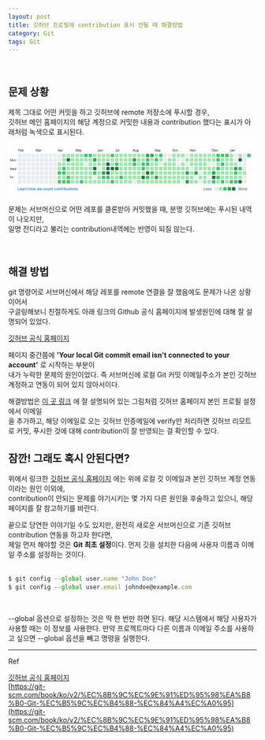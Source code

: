 ```yaml
---
layout: post
title: 깃허브 프로필에 contribution 표시 안될 때 해결방법
category: Git
tags: Git
---
```

<br>

## 문제 상황

제목 그대로 어떤 커밋을 하고 깃허브에 remote 저장소에 푸시할 경우,<br>
깃허브 메인 홈페이지의 해당 계정으로 커밋한 내용과 contribution 했다는 표시가 아래처럼 녹색으로 표시된다.<br>

![contribution](./../public/img/contribution.png)
<br>

문제는 서브머신으로 어떤 레포를 클론받아 커밋했을 때, 분명 깃허브에는 푸시된 내역이 나오지만,<br>
일명 잔디라고 불리는 contribution내역에는 반영이 되질 않는다.

<br>

## 해결 방법

git 명령어로 서브머신에서 해당 레포를 remote 연결을 잘 했음에도 문제가 나온 상황이어서<br>
구글링해보니 친절하게도 아래 링크의 Github 공식 홈페이지에 발생원인에 대해 잘 설명되어 있었다.

[깃허브 공식 홈페이지](https://docs.github.com/en/github/setting-up-and-managing-your-github-profile/why-are-my-contributions-not-showing-up-on-my-profile)
<br>

페이지 중간쯤에 **'Your local Git commit email isn't connected to your account'** 로 시작하는 부분이<br>
내가 누락한 문제의 원인이었다. 즉 서브머신에 로컬 Git 커밋 이메일주소가 본인 깃허브 계정하고 연동이 되어 있지 않아서이다.

해결방법은 [이 곳 링크](https://docs.github.com/en/github/setting-up-and-managing-your-github-user-account/adding-an-email-address-to-your-github-account) 에 잘 설명되어 있는 그림처럼 깃허브 홈페이지 본인 프로필 설정에서 이메일<br>
을 추가하고, 해당 이메일로 오는 깃허브 인증메일에 verify만 처리하면 깃허브 리모트로 커밋, 푸시한 것에 대해 contribution이 잘 반영되는 걸 확인할 수 있다.
<br>

## 잠깐! 그래도 혹시 안된다면?

위에서 링크한 [깃허브 공식 홈페이지](https://docs.github.com/en/github/setting-up-and-managing-your-github-profile/why-are-my-contributions-not-showing-up-on-my-profile) 에는 위에 로컬 깃 이메일과 본인 깃허브 계정 연동이라는 원인 이외에,<br>
contribution이 안되는 문제를 야기시키는 몇 가지 다른 원인을 후술하고 있으니, 해당 페이지를 잘 참고하기를 바란다.

끝으로 당연한 이야기일 수도 있지만, 완전히 새로운 서브머신으로 기존 깃허브 contribution 연동을 하고자 한다면,<br>
제일 먼저 해야할 것은 **Git 최초 설정**이다. 먼저 깃을 설치한 다음에 사용자 이름과 이메일 주소를 설정하는 것이다.<br>
<br>

```jsx
$ git config --global user.name "John Doe"
$ git config --global user.email johndoe@example.com
```
<br>

--global 옵션으로 설정하는 것은 딱 한 번만 하면 된다. 해당 시스템에서 해당 사용자가 사용할 때는 이 정보를 사용한다. 만약 프로젝트마다 다른 이름과 이메일 주소를 사용하고 싶으면 --global 옵션을 빼고 명령을 실행한다.
<br>

---
 Ref

[깃허브 공식 홈페이지](https://docs.github.com/en/github/setting-up-and-managing-your-github-user-account/setting-your-commit-email-address#about-commit-email-addresses)<br>
[https://git-scm.com/book/ko/v2/%EC%8B%9C%EC%9E%91%ED%95%98%EA%B8%B0-Git-%EC%B5%9C%EC%B4%88-%EC%84%A4%EC%A0%95](https://git-scm.com/book/ko/v2/%EC%8B%9C%EC%9E%91%ED%95%98%EA%B8%B0-Git-%EC%B5%9C%EC%B4%88-%EC%84%A4%EC%A0%95)

